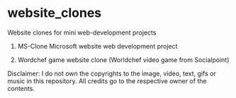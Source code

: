 # website_clones
Website clones for mini web-development projects

1. MS-Clone
   Microsoft website web development project

2. Wordchef game website clone
  (Worldchef video game from Socialpoint)

Disclaimer: I do not own the copyrights to the image, video, text, gifs or music in this repository. All credits go to the respective owner of the contents.
